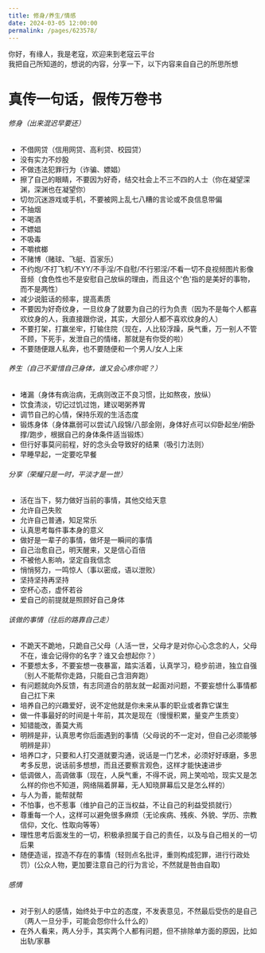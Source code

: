 ```yaml
---
title: 修身/养生/情感
date: 2024-03-05 12:00:00
permalink: /pages/623578/
---
```


你好，有缘人，我是老寇，欢迎来到老寇云平台  
我把自己所知道的，想说的内容，分享一下，以下内容来自自己的所思所想

# 真传一句话，假传万卷书

###### 修身（出来混迟早要还）
- 不借网贷（信用网贷、高利贷、校园贷）
- 没有实力不炒股
- 不做违法犯罪行为（诈骗、嫖娼）
- 擦了自己的眼睛，不要因为好奇，结交社会上不三不四的人士（你在凝望深渊，深渊也在凝望你）
- 切勿沉迷游戏或手机，不要被网上乱七八糟的言论或不良信息带偏
- 不抽烟
- 不喝酒
- 不嫖娼
- 不吸毒
- 不嚼槟榔
- 不赌博（赌球、飞艇、百家乐）
- 不约炮/不打飞机/不YY/不手淫/不自慰/不行邪淫/不看一切不良视频图片影像音频（食色性也不是安慰自己放纵的理由，而且这个'色'指的是美好的事物，而不是两性）
- 减少说脏话的频率，提高素质
- 不要因为好奇纹身，一旦纹身了就要为自己的行为负责（因为不是每个人都喜欢纹身的人，我直接跟你说，其实，大部分人都不喜欢纹身的人）
- 不要打架，打赢坐牢，打输住院（现在，人比较浮躁，戾气重，万一别人不管不顾，下死手，发泄自己的情绪，那就是有你受的啦）
- 不要随便跟人私奔，也不要随便和一个男人/女人上床

###### 养生（自己不爱惜自己身体，谁又会心疼你呢？）
- 堵漏（身体有病治病，无病则改正不良习惯，比如熬夜，放纵）
- 饮食清淡，切记过饥过饱，建议喝粥养胃
- 调节自己的心情，保持乐观的生活态度
- 锻炼身体（身体羸弱可以尝试八段锦/八部金刚，身体好点可以仰卧起坐/俯卧撑/跑步，根据自己的身体条件适当锻炼）
- 但行好事莫问前程，好的念头会导致好的结果（吸引力法则）
- 早睡早起，一定要吃早餐

###### 分享（荣耀只是一时，平淡才是一世）
- 活在当下，努力做好当前的事情，其他交给天意
- 允许自己失败
- 允许自己普通，知足常乐
- 认真思考每件事本身的意义
- 做好是一辈子的事情，做坏是一瞬间的事情
- 自己治愈自己，明天醒来，又是信心百倍
- 不被他人影响，坚定自我信念
- 悄悄努力，一鸣惊人（事以密成，语以泄败）
- 坚持坚持再坚持
- 空杯心态，虚怀若谷
- 爱自己的前提就是照顾好自己身体

###### 该做的事情（往后的路靠自己走）
- 不跪天不跪地，只跪自己父母（人活一世，父母才是对你心心念念的人，父母不在，谁会记得你的名字？谁又会想起你？）
- 不要想太多，不要妄想一夜暴富，踏实活着，认真学习，稳步前进，独立自强（别人不能帮你走路，只能自己含泪奔跑）
- 有问题就向外反馈，有志同道合的朋友就一起面对问题，不要妄想什么事情都自己扛下来
- 培养自己的兴趣爱好，说不定他就是你未来从事的职业或者靠它谋生
- 做一件事最好的时间是十年前，其次是现在（慢慢积累，量变产生质变）
- 知错能改，善莫大焉
- 明辨是非，认真思考你后面遇到的事情（父母说的不一定对，但自己必须能够明辨是非）
- 培养口才，只要和人打交道就要沟通，说话是一门艺术，必须好好琢磨，多思考多反思，说话前多想想，而且还要察言观色，这样才能快速进步
- 低调做人，高调做事（现在，人戾气重，不得不说，网上笑哈哈，现实又是怎么样的你也不知道，网络隔着屏幕，无人知晓屏幕后又是怎么样的）
- 与人为善，能帮就帮
- 不怕事，也不惹事（维护自己的正当权益，不让自己的利益受损就行）
- 尊重每一个人，这样可以避免很多麻烦（无论疾病、残疾、外貌、学历、宗教信仰，文化、性取向等等）
- 理性思考后面发生的一切，积极承担属于自己的责任，以及与自己相关的一切后果
- 随便造谣，捏造不存在的事情（轻则点名批评，重则构成犯罪，进行行政处罚）(公众人物，更加要注意自己的行为言论，不然就是咎由自取)

###### 感情
- 对于别人的感情，始终处于中立的态度，不发表意见，不然最后受伤的是自己（两人一旦分手，可能会怨你什么什么的）
- 在外人看来，两人分手，其实两个人都有问题，但不排除单方面的原因，比如出轨/家暴